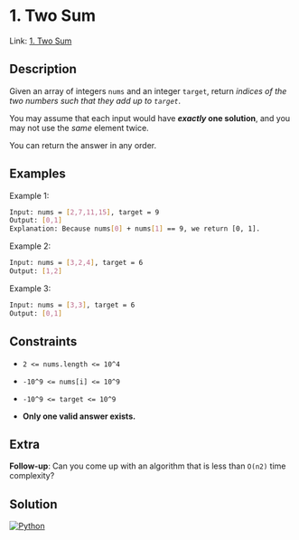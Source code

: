 
# 1. Two Sum

Link: [1. Two Sum](https://leetcode.com/problems/two-sum/)

## Description

Given an array of integers `nums` and an integer `target`, return *indices of the two numbers such that they add up to `target`*.

You may assume that each input would have ***exactly* one solution**, and you may not use the *same* element twice.

You can return the answer in any order.

## Examples

Example 1:

```bash
Input: nums = [2,7,11,15], target = 9
Output: [0,1]
Explanation: Because nums[0] + nums[1] == 9, we return [0, 1].
```

Example 2:

```bash
Input: nums = [3,2,4], target = 6
Output: [1,2]
```

Example 3:

```bash
Input: nums = [3,3], target = 6
Output: [0,1]
```

## Constraints

- `2 <= nums.length <= 10^4`

- `-10^9 <= nums[i] <= 10^9`

- `-10^9 <= target <= 10^9`

- **Only one valid answer exists.**

## Extra

**Follow-up**: Can you come up with an algorithm that is less than `O(n2)` time complexity?

## Solution

[![Python](https://img.shields.io/badge/-Python-black?style=for-the-badge&logo=python)](./solution.py)
